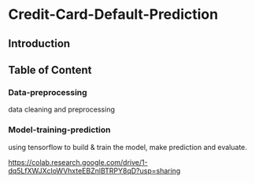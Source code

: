 # Credit-Card-Default-Prediction
## Introduction




## Table of Content
### Data-preprocessing
data cleaning and preprocessing
### Model-training-prediction
using tensorflow to build & train the model, make prediction and evaluate.



https://colab.research.google.com/drive/1-dq5LfXWJXcIoWVhxteEBZnlBTRPY8qD?usp=sharing
